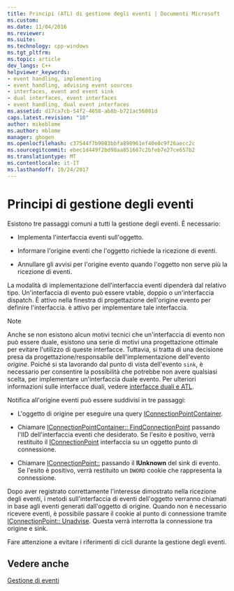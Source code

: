 ```yaml
---
title: Principi (ATL) di gestione degli eventi | Documenti Microsoft
ms.custom: 
ms.date: 11/04/2016
ms.reviewer: 
ms.suite: 
ms.technology: cpp-windows
ms.tgt_pltfrm: 
ms.topic: article
dev_langs: C++
helpviewer_keywords:
- event handling, implementing
- event handling, advising event sources
- interfaces, event and event sink
- dual interfaces, event interfaces
- event handling, dual event interfaces
ms.assetid: d17ca7cb-54f2-4658-ab8b-b721ac56801d
caps.latest.revision: "10"
author: mikeblome
ms.author: mblome
manager: ghogen
ms.openlocfilehash: c37544f7b9083bbfa890961ef40e0c9f26aecc2c
ms.sourcegitcommit: ebec1d449f2bd98aa851667c2bfeb7e27ce657b2
ms.translationtype: MT
ms.contentlocale: it-IT
ms.lasthandoff: 10/24/2017
---
```

# <a name="event-handling-principles"></a>Principi di gestione degli eventi
Esistono tre passaggi comuni a tutti la gestione degli eventi. È necessario:  
  
-   Implementa l'interfaccia eventi sull'oggetto.  
  
-   Informare l'origine eventi che l'oggetto richiede la ricezione di eventi.  
  
-   Annullare gli avvisi per l'origine evento quando l'oggetto non serve più la ricezione di eventi.  
  
 La modalità di implementazione dell'interfaccia eventi dipenderà dal relativo tipo. Un'interfaccia di evento può essere vtable, doppio o un'interfaccia dispatch. È attivo nella finestra di progettazione dell'origine evento per definire l'interfaccia. è attivo per implementare tale interfaccia.  
  
> [!NOTE]
>  Anche se non esistono alcun motivi tecnici che un'interfaccia di evento non può essere duale, esistono una serie di motivi una progettazione ottimale per evitare l'utilizzo di queste interfacce. Tuttavia, si tratta di una decisione presa da progettazione/responsabile dell'implementazione dell'evento *origine*. Poiché si sta lavorando dal punto di vista dell'evento `sink`, è necessario per consentire la possibilità che potrebbe non avere qualsiasi scelta, per implementare un'interfaccia duale evento. Per ulteriori informazioni sulle interfacce duali, vedere [interfacce duali e ATL](../atl/dual-interfaces-and-atl.md).  
  
 Notifica all'origine eventi può essere suddivisi in tre passaggi:  
  
-   L'oggetto di origine per eseguire una query [IConnectionPointContainer](http://msdn.microsoft.com/library/windows/desktop/ms683857).  
  
-   Chiamare [IConnectionPointContainer:: FindConnectionPoint](http://msdn.microsoft.com/library/windows/desktop/ms692476) passando l'IID dell'interfaccia eventi che desiderato. Se l'esito è positivo, verrà restituito il [IConnectionPoint](http://msdn.microsoft.com/library/windows/desktop/ms694318) interfaccia su un oggetto punto di connessione.  
  
-   Chiamare [IConnectionPoint::](http://msdn.microsoft.com/library/windows/desktop/ms678815) passando il **IUnknown** del sink di evento. Se l'esito è positivo, verrà restituito un `DWORD` cookie che rappresenta la connessione.  
  
 Dopo aver registrato correttamente l'interesse dimostrato nella ricezione degli eventi, i metodi sull'interfaccia di eventi dell'oggetto verranno chiamati in base agli eventi generati dall'oggetto di origine. Quando non è necessario ricevere eventi, è possibile passare il cookie al punto di connessione tramite [IConnectionPoint:: Unadvise](http://msdn.microsoft.com/library/windows/desktop/ms686608). Questa verrà interrotta la connessione tra origine e sink.  
  
 Fare attenzione a evitare i riferimenti di cicli durante la gestione degli eventi.  
  
## <a name="see-also"></a>Vedere anche  
 [Gestione di eventi](../atl/event-handling-and-atl.md)

